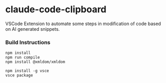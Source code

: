 # claude-code-clipboard
VSCode Extension to automate some steps in modification of code based on AI generated snippets.

### Build Instructions
```
npm install
npm run compile
npm install @xmldom/xmldom

npm install -g vsce
vsce package
